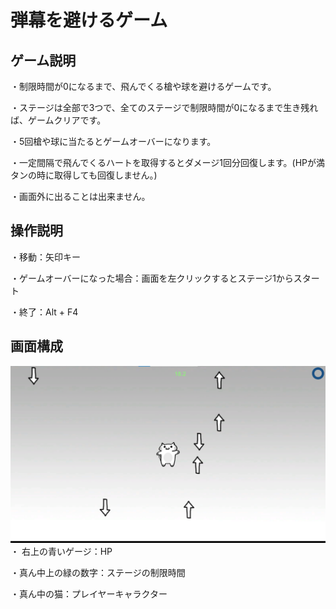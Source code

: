 # 弾幕を避けるゲーム

## ゲーム説明
・制限時間が0になるまで、飛んでくる槍や球を避けるゲームです。

・ステージは全部で3つで、全てのステージで制限時間が0になるまで生き残れば、ゲームクリアです。

・5回槍や球に当たるとゲームオーバーになります。

・一定間隔で飛んでくるハートを取得するとダメージ1回分回復します。(HPが満タンの時に取得しても回復しません。)

・画面外に出ることは出来ません。

## 操作説明
・移動：矢印キー

・ゲームオーバーになった場合：画面を左クリックするとステージ1からスタート

・終了：Alt + F4 

## 画面構成
![画面構成](./無題.png)
・ 右上の青いゲージ：HP

・真ん中上の緑の数字：ステージの制限時間

・真ん中の猫：プレイヤーキャラクター
